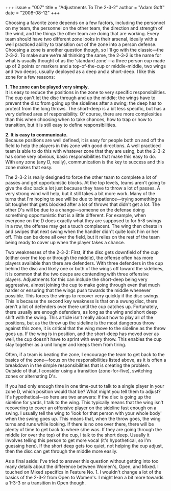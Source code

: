 +++
issue = "007"
title = "Adjustments To The 2-3-2"
author = "Adam Goff"
date = "2008-08-12"
+++

Choosing a favorite zone depends on a few factors, including the personnel on
my team, the personnel on the other team, the direction and strength of the
wind, and the things the other team are doing that are working. Every team
should have two different zone looks in their arsenal, ideally with a well
practiced ability to transition out of the zone into a person defense.
Choosing a zone is another question though, so I'll go with the classic—the
2-3-2. To make sure we're all thinking the same, the 2-3-2 is the name for
what is usually thought of as the 'standard zone'—a three person cup made up
of 2 points or markers and a top-of-the-cup or middle-middle, two wings and
two deeps, usually deployed as a deep and a short-deep. I like this zone for a
few reasons:  
  
**1\. The zone can be played very simply.**  
It is easy to reduce the positions in the zone to very specific
responsibilities. The cup can't let the disc through and up the middle; the
wings have to prevent the disc from going up the sidelines after a swing; the
deep has to protect from the long throws. The short-deep is a bit less
specific, but has a very defined area of responsibility. Of course, there are
more complexities than this when choosing when to take chances, how to trap or
how to transition, but it is still easy to define responsibilities.  
  
**2\. It is easy to communicate.**  
Because positions are well defined, it is easy for people both on and off the
field to help the players in this zone with good directions. A well practiced
team is able to do this with whatever zone that they are using, but the 2-3-2
has some very obvious, basic responsibilities that make this easy to do. With
any zone (any D, really), communication is the key to success and this zone
makes that easy.  
  
The 2-3-2 is really designed to force the other team to complete a lot of
passes and get opportunistic blocks. At the top levels, teams aren't going to
give the disc back a lot just because they have to throw a lot of passes. A
very strong wind will help, but it still takes a bit more work. Many of the
turns that I'm hoping to see will be due to impatience—trying something a bit
tougher that gets blocked after a lot of throws that didn't get a lot. The
other D's will be due to a change—someone on the defense doing something
opportunistic that is a little different. For example, when everyone on the D
does exactly what they are supposed to for 5-8 swings in a row, the offense
may get a touch complacent. The wing then cheats in and swipes that next swing
when the handler didn't quite look him or her off. This can be done all over
the field, but it relies on the rest of the team being ready to cover up when
the player takes a chance.  
  
Two weaknesses of the 2-3-2: First, if the disc gets downfield of the cup
(either over the top or through the middle), the offense often has more
players available than there are defenders. With three defenders in the cup
behind the disc and likely one or both of the wings off toward the sidelines,
it is common that the two deeps are contending with three offensive players.
Adjustments for this can include the short-deep being very aggressive, almost
joining the cup to make going through even that much harder or ensuring that
the wings push towards the middle whenever possible. This forces the wings to
recover very quickly if the disc swings. This is because the second key
weakness is that on a swung disc, there aren't a lot of defenders over there
until the cup catches up. Fortunately, there usually are enough defenders, as
long as the wing and short deep shift with the swing. This article isn't
really about how to play all of the positions, but as the throw up the
sideline is the most dangerous throw against this zone, it is critical that
the wing move to the sideline as the throw goes up. If the wing is in
position, and the short-deep has moved over as well, the cup doesn't have to
sprint with every throw. This enables the cup stay together as a unit longer
and keeps them from tiring.  
  
Often, if a team is beating the zone, I encourage the team to get back to the
basics of the zone—focus on the responsibilities listed above, as it is often
a breakdown in the simple responsibilities that is creating the problem.
Outside of that, I consider using a transition (zone-for-five), switching
zones or alternating D's.  
  
If you had only enough time in one time-out to talk to a single player in your
zone D, which position would that be? What might you tell them to adjust? It's
hypothetical—so here are two answers: If the disc is going up the sideline for
yards, I talk to the wing. This typically means that the wing isn't recovering
to cover an offensive player on the sideline fast enough on a swing. I usually
tell the wing to 'look for that person with your whole body' when the swing
goes up. This means that, when the throw goes, the wing turns and runs while
looking. If there is no one over there, there will be plenty of time to get
back to where s/he was. If they are going through the middle (or over the top)
of the cup, I talk to the short deep. Usually it involves telling this person
to get more vocal (it's hypothetical, so I'm guessing here). If the short deep
gets too quiet, not helping the cup adjust, then the disc can get through the
middle more easily.  
  
As a final aside: I've tried to answer this question without getting into too
many details about the difference between Women's, Open, and Mixed. I touched
on Mixed specifics in Feature No. 1. I wouldn't change a lot of the basics of
the 2-3-2 from Open to Women's. I might lean a bit more towards a 1-3-3 or a
transition in Open though.
